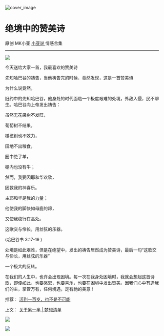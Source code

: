 ![cover_image](https://mmbiz.qlogo.cn/mmbiz_jpg/A8SKDch4cJG47xoIJCstpR3IjxypEdZtMPE3MeiaEicWb0f3DmTBGV8N3dOaUI5JFyX4UHxK2KNf9ibep71S3WQEA/0?wx_fmt=jpeg)

#  绝境中的赞美诗

原创  MK小亚  [ 小亚说 ](https://mp.weixin.qq.com/mp/appmsgalbum?__biz=MzUxNDAwNTk0MQ==&action=getalbum&album_id=1708248415014289409#wechat_redirect) 情感合集

__ _ _ _ _

  

![](https://mmbiz.qpic.cn/mmbiz_jpg/A8SKDch4cJG47xoIJCstpR3IjxypEdZtDS0PCarF2wL53wE1e8kPRibKk4Qbm4PkwMLmu7cgQwpjC9AAuf0k8nQ/640?wx_fmt=jpeg)

今天送给大家一首，我最喜欢的赞美诗  

  

先知哈巴谷的祷告，当他祷告完的时候，竟然发现，这是一首赞美诗

为什么说竟然，

旧约中的先知哈巴谷，他身处的时代面临一个极度艰难的处境，外敌入侵，民不聊生。哈巴谷向上帝发出祷告：

  

虽然无花果树不发旺，

葡萄树不结果，

橄榄树也不效力，

田地不出粮食，

圈中绝了羊，

棚内也没有牛；

然而，我要因耶和华欢欣，

因救我的神喜乐。

主耶和华是我的力量；

他使我的脚快如母鹿的蹄，

又使我稳行在高处。

这歌交与伶长，用丝弦的乐器。

(哈巴谷书 3:17-19 )

  

处境是如此艰难，但是在绝望中，发出的祷告居然成为赞美诗，最后一句“这歌交与伶长，用丝弦的乐器”

一个极大的反转。

  

在我们的人生中，也许会出现困境。每一次在我身处困境时，我就会想起这首诗歌，即便如此，也要感恩，也要喜乐，也要在困境中发出赞美。因我们心中有造我们的主，掌管万有，任何境遇，定有祂的美意！

  

推荐： [ 活到一百岁，也不是不可能
](http://mp.weixin.qq.com/s?__biz=MzUxNDAwNTk0MQ==&mid=2247483704&idx=1&sn=dfbbe1321750ce81b34879745eea796b&chksm=f94dcfe2ce3a46f4d523630b552fa2c792af6b85392f0f7001b73b2629da0756981ddc719b0c&scene=21#wechat_redirect)  

上文： [ 关于另一半 | 梦想清单
](https://mp.weixin.qq.com/s?__biz=MzUxNDAwNTk0MQ==&mid=2247483894&idx=1&sn=25f8a0e9bd3f96dafb093d9d0ed82e96&chksm=f94dcf2cce3a463aa779edecf27544e4fa935148456d1972fd2cb3c87cb8a654833652d94f56&token=1279964396&lang=zh_CN&scene=21#wechat_redirect)

  

![](https://mmbiz.qpic.cn/mmbiz_gif/b96CibCt70iaZ7Bia3Wm91cEuWhERXfCYjTia9tf7aMjVBNRETSa2NpGjCV6tyNvgCLos8LBgwEgxcwaIw8zdOsG7A/640?wx_fmt=gif)

![](https://mmbiz.qpic.cn/mmbiz_jpg/A8SKDch4cJEicCnqTxiatgGquhIicZ1wJ1Dth5YOOzoYV7U4N3HmiaO0vVAzjOpBVdtF0gnL632Fc7HqiaDmgveQDEw/640?wx_fmt=jpeg)
